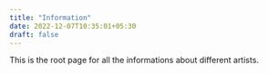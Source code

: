 ```yaml
---
title: "Information"
date: 2022-12-07T10:35:01+05:30
draft: false
---
```


This is the root page for all the informations about different artists.